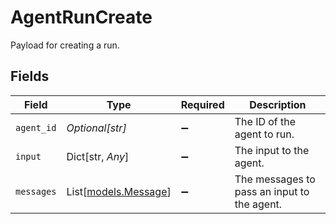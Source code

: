 # AgentRunCreate

Payload for creating a run.


## Fields

| Field                                        | Type                                         | Required                                     | Description                                  |
| -------------------------------------------- | -------------------------------------------- | -------------------------------------------- | -------------------------------------------- |
| `agent_id`                                   | *Optional[str]*                              | :heavy_minus_sign:                           | The ID of the agent to run.                  |
| `input`                                      | Dict[str, *Any*]                             | :heavy_minus_sign:                           | The input to the agent.                      |
| `messages`                                   | List[[models.Message](../models/message.md)] | :heavy_minus_sign:                           | The messages to pass an input to the agent.  |